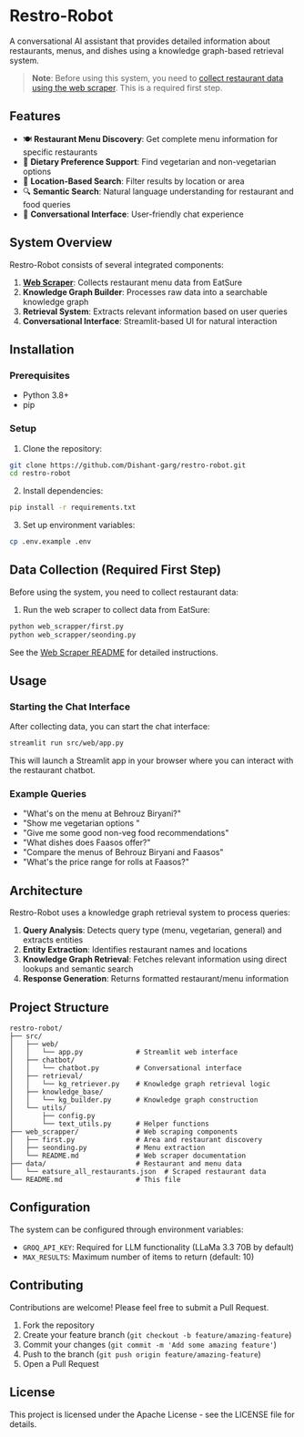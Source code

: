# Restro-Robot

A conversational AI assistant that provides detailed information about restaurants, menus, and dishes using a knowledge graph-based retrieval system.

> **Note**: Before using this system, you need to [collect restaurant data using the web scraper](./web_scrapper/README.md). This is a required first step.

## Features

- 🍽️ **Restaurant Menu Discovery**: Get complete menu information for specific restaurants
- 🌱 **Dietary Preference Support**: Find vegetarian and non-vegetarian options
- 📍 **Location-Based Search**: Filter results by location or area
- 🔍 **Semantic Search**: Natural language understanding for restaurant and food queries
- 💬 **Conversational Interface**: User-friendly chat experience

## System Overview

Restro-Robot consists of several integrated components:

1. **[Web Scraper](./web_scrapper/README.md)**: Collects restaurant menu data from EatSure
2. **Knowledge Graph Builder**: Processes raw data into a searchable knowledge graph
3. **Retrieval System**: Extracts relevant information based on user queries
4. **Conversational Interface**: Streamlit-based UI for natural interaction

## Installation

### Prerequisites

- Python 3.8+
- pip

### Setup

1. Clone the repository:
```bash
git clone https://github.com/Dishant-garg/restro-robot.git
cd restro-robot
```

2. Install dependencies:
```bash
pip install -r requirements.txt
```

3. Set up environment variables:
```bash
cp .env.example .env
```

## Data Collection (Required First Step)

Before using the system, you need to collect restaurant data:

1. Run the web scraper to collect data from EatSure:
```bash
python web_scrapper/first.py  
python web_scrapper/seonding.py  
```

See the [Web Scraper README](./web_scrapper/README.md) for detailed instructions.

## Usage

### Starting the Chat Interface

After collecting data, you can start the chat interface:

```bash
streamlit run src/web/app.py
```

This will launch a Streamlit app in your browser where you can interact with the restaurant chatbot.

### Example Queries

- "What's on the menu at Behrouz Biryani?"
- "Show me vegetarian options "
- "Give me some good non-veg food recommendations"
- "What dishes does Faasos offer?"
- "Compare the menus of Behrouz Biryani and Faasos"
- "What's the price range for rolls at Faasos?"

## Architecture

Restro-Robot uses a knowledge graph retrieval system to process queries:

1. **Query Analysis**: Detects query type (menu, vegetarian, general) and extracts entities
2. **Entity Extraction**: Identifies restaurant names and locations
3. **Knowledge Graph Retrieval**: Fetches relevant information using direct lookups and semantic search
4. **Response Generation**: Returns formatted restaurant/menu information

## Project Structure

```
restro-robot/
├── src/
│   ├── web/
│   │   └── app.py             # Streamlit web interface
│   ├── chatbot/
│   │   └── chatbot.py         # Conversational interface
│   ├── retrieval/
│   │   └── kg_retriever.py    # Knowledge graph retrieval logic
│   ├── knowledge_base/
│   │   └── kg_builder.py      # Knowledge graph construction
│   └── utils/
│       ├── config.py
│       └── text_utils.py      # Helper functions
├── web_scrapper/              # Web scraping components
│   ├── first.py               # Area and restaurant discovery
│   ├── seonding.py            # Menu extraction
│   └── README.md              # Web scraper documentation
├── data/                      # Restaurant and menu data
│   └── eatsure_all_restaurants.json  # Scraped restaurant data           
└── README.md                  # This file
```

## Configuration

The system can be configured through environment variables:

- `GROQ_API_KEY`: Required for LLM functionality (LLaMa 3.3 70B by default)
- `MAX_RESULTS`: Maximum number of items to return (default: 10)

## Contributing

Contributions are welcome! Please feel free to submit a Pull Request.

1. Fork the repository
2. Create your feature branch (`git checkout -b feature/amazing-feature`)
3. Commit your changes (`git commit -m 'Add some amazing feature'`)
4. Push to the branch (`git push origin feature/amazing-feature`)
5. Open a Pull Request

## License

This project is licensed under the Apache License - see the LICENSE file for details.